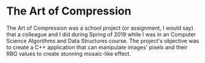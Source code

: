 # The Art of Compression

The Art of Compression was a school project (or assignment, I would say) that a colleague and I did during Spring of 2019 while I was in an Computer Science Algorithms and Data Structures course. The project's objective was to create a C++ application that can manipulate images' pixels and their RBG values to create stunning mosaic-like effect.
